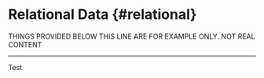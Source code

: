 
# Relational Data {#relational}


THINGS PROVIDED BELOW THIS LINE ARE FOR EXAMPLE ONLY. NOT REAL CONTENT

***

Test
